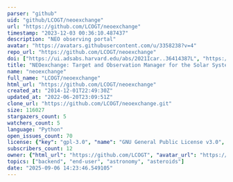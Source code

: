 ```yaml
---
parser: "github"
uid: "github/LCOGT/neoexchange"
url: "https://github.com/LCOGT/neoexchange"
timestamp: "2023-12-03 00:36:10.487437"
description: "NEO observing portal"
avatar: "https://avatars.githubusercontent.com/u/3358238?v=4"
repo_url: "https://github.com/LCOGT/neoexchange"
doi: ["https://ui.adsabs.harvard.edu/abs/2021Icar..36414387L", "https://ui.adsabs.harvard.edu/abs/2023ascl.soft11005L/abstract"]
title: "NEOexchange: Target and Observation Manager for the Solar System"
name: "neoexchange"
full_name: "LCOGT/neoexchange"
html_url: "https://github.com/LCOGT/neoexchange"
created_at: "2014-12-01T22:49:30Z"
updated_at: "2022-06-20T23:09:51Z"
clone_url: "https://github.com/LCOGT/neoexchange.git"
size: 116027
stargazers_count: 5
watchers_count: 5
language: "Python"
open_issues_count: 70
license: {"key": "gpl-3.0", "name": "GNU General Public License v3.0", "spdx_id": "GPL-3.0", "url": "https://api.github.com/licenses/gpl-3.0", "node_id": "MDc6TGljZW5zZTk="}
subscribers_count: 12
owner: {"html_url": "https://github.com/LCOGT", "avatar_url": "https://avatars.githubusercontent.com/u/3358238?v=4", "login": "LCOGT", "type": "Organization"}
topics: ["backend", "end-user", "astronomy", "asteroids"]
date: "2025-09-06 14:23:46.549105"
---
```

